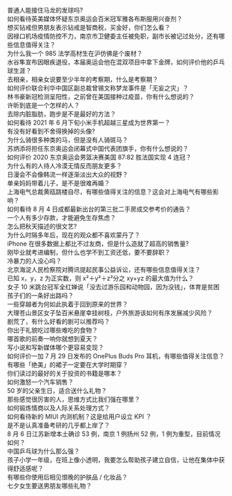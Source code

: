 普通人能接住马龙的发球吗?  
如何看待英美媒体怀疑东京奥运会百米冠军雅各布斯服用兴奋剂？  
想买钻戒但男朋友表示钻戒是智商税，买金好，你们怎么看？  
因禄口机场疫情防控不力，南京市卫健委主任被免职，副市长被记过处分，还有哪些信息值得关注？  
为什么我一个 985 法学高材生在沪仿佛是个废材？  
水谷隼宣布因眼疾退役，本届奥运会他在混双项目中拿下金牌，如何评价他的乒乓球生涯？  
去相亲，相亲女说要至少半年的考察期，什么是考察期？  
如何评价联合利华中国区副总裁曾锡文称梦龙事件是「无妄之灾」？  
林书豪新冠检测呈阳性，之前曾在美国接种过疫苗，你有什么想说的？  
许昕到底是一个怎样的人？  
去除内脏脂肪，跑步是不是最好的方法？  
如何看待 2021 年 6 月下旬小米手机超越三星成为世界第一？  
有没有好看到不舍得换掉的头像?  
为什么骑很多种类的马，但是没有人骑斑马？  
苏炳添将担任东京奥运会闭幕式中国代表团旗手，你有什么想说的？  
如何评价 2020 东京奥运会男篮决赛美国 87:82 胜法国实现 4 连冠？  
为什么有的人待人冷漠无情反而朋友更多？  
日漫会不会像韩流一样逐渐淡出大众的视野？  
单亲妈妈带着儿子，是不是很难再婚？  
上海电气总裁黄瓯跳楼自尽，有哪些值得关注的信息？这会对上海电气有哪些影响？  
如何看待 8 月 4 日成都最新出台的第三批二手房成交参考价的通告？  
一个人有多少存款，才能避免生存焦虑？  
怎么把秋天描述的很文艺?  
为什么时隔多年后，现在的观众都不喜欢蒙丹了？  
iPhone 在很多数据上都比不过友商，但是什么造就了超高的销售量?  
刚毕业就考进编制，但什么也学不到工资还低，要不要辞职？  
冷暴力的人没心吗？  
北京海淀人民检察院对腾讯提起民事公益诉讼，还有哪些信息值得关注？  
已知 x，y，z 为正实数，则 x²＋y²＋z²分之 xy+yz 的最大值为什么？  
女子 10 米跳台冠军全红婵说「没去过游乐园和动物园，因为没钱」，体育是贫困孩子们的一条好出路吗？  
一些穿越者为何如此执着于回到原来的世界？  
大理苍山景区女子坠百米悬崖幸挂树枝，户外旅游该如何有序发展减少风险？  
剧荒了，有什么好看的剧可以推荐吗？  
你出于礼貌吃过哪些难吃的食物？  
哪首歌的前奏一响你就想到夏天？  
写小说和写新媒体哪个更容易变现？  
如何评价一加 7 月 29 日发布的 OnePlus Buds Pro 耳机，有哪些值得关注信息？  
有哪些「绝美」的裙子一定要在大学时期穿？  
你们读过的最好的关于投资的书籍是哪本？  
如何激怒一个汽车销售？  
50 岁的父亲生日，适合送什么礼物？  
那些感觉很厉害的人，思维方式比我们强在哪里？  
如何锻炼情商以及人际关系处理方式？  
如何看待新的 MIUI 内测机制？这是给用户设立 KPI ？  
是不是认真准备考研的几乎都上岸了？  
8 月 6 日江苏新增本土确诊 53 例，南京 1 例扬州 52 例，1 例为重型，目前情况如何？  
中国乒乓球为什么那么强？  
孩子小学一年级，在班上像小透明，我要怎么帮助孩子建立自信，让他在集体中获得舒适感呢？  
有哪些你使用后相见恨晚的护肤品 / 化妆品？  
七夕女生要送男朋友哪些礼物？  
